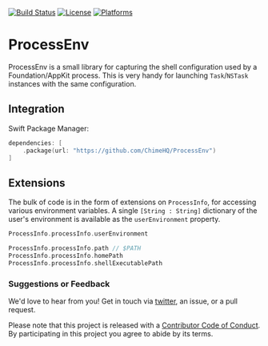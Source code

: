 [![Build Status][build status badge]][build status]
[![License][license badge]][license]
[![Platforms][platforms badge]][platforms]

# ProcessEnv

ProcessEnv is a small library for capturing the shell configuration used by a Foundation/AppKit process. This is very handy for launching `Task`/`NSTask` instances with the same configuration.

## Integration

Swift Package Manager:

```swift
dependencies: [
    .package(url: "https://github.com/ChimeHQ/ProcessEnv")
]
```

## Extensions

The bulk of code is in the form of extensions on `ProcessInfo`, for accessing various environment variables. A single `[String : String]` dictionary of the user's environment is available as the `userEnvironment` property.

```swift
ProcessInfo.processInfo.userEnvironment

ProcessInfo.processInfo.path // $PATH
ProcessInfo.processInfo.homePath
ProcessInfo.processInfo.shellExecutablePath
```

### Suggestions or Feedback

We'd love to hear from you! Get in touch via [twitter](https://twitter.com/chimehq), an issue, or a pull request.

Please note that this project is released with a [Contributor Code of Conduct](CODE_OF_CONDUCT.md). By participating in this project you agree to abide by its terms.

[build status]: https://github.com/ChimeHQ/ProcessEnv/actions
[build status badge]: https://github.com/ChimeHQ/ProcessEnv/workflows/CI/badge.svg
[license]: https://opensource.org/licenses/BSD-3-Clause
[license badge]: https://img.shields.io/github/license/ChimeHQ/ProcessEnv
[platforms]: https://swiftpackageindex.com/ChimeHQ/ProcessEnv
[platforms badge]: https://img.shields.io/endpoint?url=https%3A%2F%2Fswiftpackageindex.com%2Fapi%2Fpackages%2FChimeHQ%2FProcessEnv%2Fbadge%3Ftype%3Dplatforms
